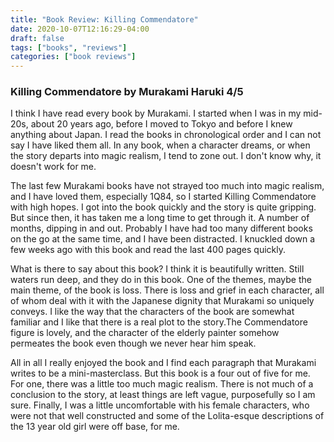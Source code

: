 ```yaml
---
title: "Book Review: Killing Commendatore"
date: 2020-10-07T12:16:29-04:00
draft: false
tags: ["books", "reviews"]
categories: ["book reviews"]
---
```


### Killing Commendatore by Murakami Haruki 4/5
I think I have read every book by Murakami. I started when I was in my mid-20s, about 20 years ago, before I moved to Tokyo and before I knew anything about Japan. I read the books in chronological order and I can not say I have liked them all. In any book, when a character dreams, or when the story departs into magic realism, I tend to zone out. I don't know why, it doesn't work for me.

The last few Murakami books have not strayed too much into magic realism, and I have loved them, especially 1Q84, so I started Killing Commendatore with high hopes. I got into the book quickly and the story is quite gripping. But since then, it has taken me a long time to get through it. A number of months, dipping in and out. Probably I have had too many different books on the go at the same time, and I have been distracted. I knuckled down a few weeks ago with this book and read the last 400 pages quickly.

What is there to say about this book? I think it is beautifully written. Still waters run deep, and they do in this book. One of the themes, maybe the main theme, of the book is loss. There is loss and grief in each character, all of whom deal with it with the Japanese dignity that Murakami so uniquely conveys. I like the way that the characters of the book are somewhat familiar and I like that there is a real plot to the story.The Commendatore figure is lovely, and the character of the elderly painter somehow permeates the book even though we never hear him speak.

All in all I really enjoyed the book and I find each paragraph that Murakami writes to be a mini-masterclass. But this book is a four out of five for me. For one, there was a little too much magic realism. There is not much of a conclusion to the story, at least things are left vague, purposefully so I am sure. Finally, I was a little uncomfortable with his female characters, who were not that well constructed and some of the Lolita-esque descriptions of the 13 year old girl were off base, for me.

